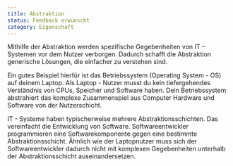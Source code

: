 ```yaml
---
title: Abstraktion
status: Feedback erwünscht
category: Eigenschaft
---
```


Mithilfe der Abstraktion werden spezifische Gegebenheiten von IT – Systemen vor dem Nutzer verborgen.
Dadurch schafft die Abstraktion generische Lösungen, die einfacher zu verstehen sind.

Ein gutes Beispiel hierfür ist das Betriebssystem (Operating System - OS) auf deinem Laptop.
Als Laptop - Nutzer musst du kein tiefergehendes Verständnis von CPUs, Speicher und Software haben.
Dein Betriebssystem abstrahiert das komplexe Zusammenspiel aus Computer Hardware und Software von der Nutzerschicht.

IT - Systeme haben typischerweise mehrere Abstraktionsschichten.
Das vereinfacht die Entwicklung von Software.
Softwareentwickler programmieren eine Softwarekomponente gegen eine bestimmte Abstraktionsschicht.
Ähnlich wie der Laptopnutzer muss sich der Softwareentwickler dadurch nicht mit komplexen Gegebenheiten unterhalb der Abstraktionsschicht auseinandersetzen.